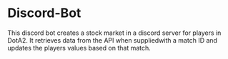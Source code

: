 # Discord-Bot

This discord bot creates a stock market in a discord server for players in DotA2. 
It retrieves data from the API when suppliedwith a match ID and updates the players
values based on that match. 
